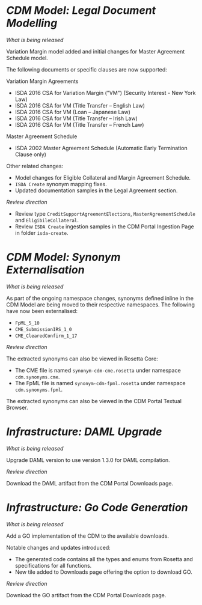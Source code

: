 # *CDM Model: Legal Document Modelling*

_What is being released_

Variation Margin model added and initial changes for Master Agreement Schedule model.

The following documents or specific clauses are now supported:

Variation Margin Agreements
- ISDA 2016 CSA for Variation Margin ("VM") (Security Interest - New York Law)
- ISDA 2016 CSA for VM (Title Transfer – English Law)
- ISDA 2016 CSA for VM (Loan – Japanese Law)
- ISDA 2016 CSA for VM (Title Transfer – Irish Law)
- ISDA 2016 CSA for VM (Title Transfer – French Law)

Master Agreement Schedule
- ISDA 2002 Master Agreement Schedule (Automatic Early Termination Clause only)

Other related changes:

- Model changes for Eligible Collateral and Margin Agreement Schedule.
- `ISDA Create` synonym mapping fixes.
- Updated documentation samples in the Legal Agreement section.

_Review direction_

- Review type `CreditSupportAgreementElections`, `MasterAgreementSchedule` and `EligibileCollateral`.
- Review `ISDA Create` ingestion samples in the CDM Portal Ingestion Page in folder `isda-create`.


# *CDM Model: Synonym Externalisation*

_What is being released_

As part of the ongoing namespace changes, synonyms defined inline in the CDM Model are being moved to their respective namespaces. The following have now been externalised:
 - `FpML_5_10`
 - `CME_SubmissionIRS_1_0`
 - `CME_ClearedConfirm_1_17`

_Review direction_

The extracted synonyms can also be viewed in Rosetta Core:
- The CME file is named `synonym-cdm-cme.rosetta` under namespace `cdm.synonyms.cme`. 
- The FpML file is named `synonym-cdm-fpml.rosetta` under namespace `cdm.synonyms.fpml`.

The extracted synonyms can also be viewed in the CDM Portal Textual Browser.


# *Infrastructure: DAML Upgrade*

_What is being released_

Upgrade DAML version to use version 1.3.0 for DAML compilation.

_Review direction_

Download the DAML artifact from the CDM Portal Downloads page.


# *Infrastructure: Go Code Generation*

_What is being released_

Add a GO implementation of the CDM to the available downloads.

Notable changes and updates introduced:

- The generated code contains all the types and enums from Rosetta and specifications for all functions.
- New tile added to Downloads page offering the option to download GO.

_Review direction_

Download the GO artifact from the CDM Portal Downloads page.

